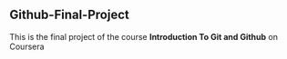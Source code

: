 ## Github-Final-Project
This is the final project of the course **Introduction To Git and Github** on Coursera
